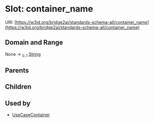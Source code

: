 
# Slot: container_name




URI: [https://w3id.org/bridge2ai/standards-schema-all/container_name](https://w3id.org/bridge2ai/standards-schema-all/container_name)


## Domain and Range

None &#8594;  <sub>0..1</sub> [String](types/String.md)

## Parents


## Children


## Used by

 * [UseCaseContainer](UseCaseContainer.md)
